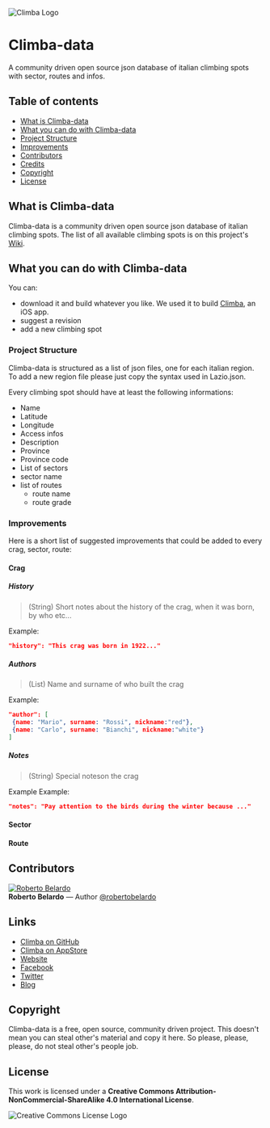 ![Climba Logo](http://i.imgur.com/m8RZceD.png)

Climba-data
===========

A community driven open source json database of italian climbing spots with sector, routes and infos. 

## Table of contents
- [What is Climba-data](#what-is-climba-data)
- [What you can do with Climba-data](#what-you-can-do-with-climba-data)
 - [Project Structure](#project-structure)
 - [Improvements](#improvements)
- [Contributors](#contributors)
- [Credits](#links)
- [Copyright](#copyright)
- [License](#license)

## What is Climba-data
Climba-data is a community driven open source json database of italian climbing spots. The list of all available climbing spots is on this project's [Wiki](https://github.com/backslash451/Climba-data/wiki/).

## What you can do with Climba-data
You can:
- download it and build whatever you like. We used it to build [Climba](https://github.com/backslash451/Climba), an iOS app.
- suggest a revision
- add a new climbing spot

### Project Structure
Climba-data is structured as a list of json files, one for each italian region. To add a new region file please just copy the syntax used in Lazio.json.

Every climbing spot should have at least the following informations:
 - Name
 - Latitude
 - Longitude
 - Access infos
 - Description
 - Province
 - Province code
 - List of sectors
  - sector name
  - list of routes
    - route name
    - route grade

### Improvements
Here is a short list of suggested improvements that could be added to every crag, sector, route:

#### Crag
##### History
> (String) Short notes about the history of the crag, when it was born, by who etc...

Example:
```json
"history": "This crag was born in 1922..."
```

##### Authors
> (List) Name and surname of who built the crag

Example:
```json
"author": [
 {name: "Mario", surname: "Rossi", nickname:"red"},
 {name: "Carlo", surname: "Bianchi", nickname:"white"}
]
```

##### Notes
> (String) Special noteson the crag

Example
Example:
```json
"notes": "Pay attention to the birds during the winter because ..."
```

#### Sector

#### Route

## Contributors
<a href="https://twitter.com/robertobelardo" target="_blank"><img src="https://avatars3.githubusercontent.com/u/43101?v=2&s=96" alt="Roberto Belardo"></a>  
**Roberto Belardo** — Author 
<a href="https://twitter.com/robertobelardo" target="_blank">@robertobelardo</a>

## Links
 - [Climba on GitHub](https://github.com/backslash451/Climba)
 - [Climba on AppStore]()
 - [Website](http://climba.parseapp.com)
 - [Facebook](https://www.facebook.com/climba.app.page)
 - [Twitter](https://twitter.com/climba_app)
 - [Blog](http://backslash451.github.io)

## Copyright
Climba-data is a free, open source, community driven project. This doesn't mean you can steal other's material and copy it here. So please, please, please, do not steal other's people job.

## License
This work is licensed under a **Creative Commons Attribution-NonCommercial-ShareAlike 4.0 International License**. 

![Creative Commons License Logo](https://i.creativecommons.org/l/by-nc-sa/4.0/88x31.png "License")
